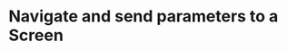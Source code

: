 # Navigate and send parameters to a Screen 

[Git branch]:(https://github.com/codiku/react-native-meteo/tree/014-EN-navigate-params)